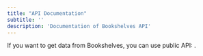 ```yaml
---
title: "API Documentation"
subtitle: ''
description: 'Documentation of Bookshelves API'
---
```


If you want to get data from Bookshelves, you can use public API: <api-link></api-link>.
